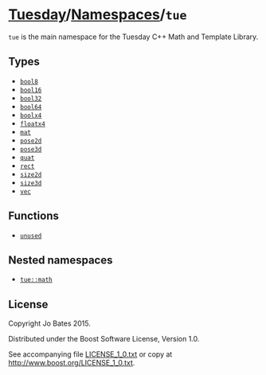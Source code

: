 [Tuesday](../../README.md)/[Namespaces](../namespaces.md)/`tue`
===============================================================
`tue` is the main namespace for the Tuesday C++ Math and Template Library.

Types
-----
- [`bool8`](../headers/bool.md)
- [`bool16`](../headers/bool.md)
- [`bool32`](../headers/bool.md)
- [`bool64`](../headers/bool.md)
- [`boolx4`](../types/boolx4.md)
- [`floatx4`](../types/floatx4.md)
- [`mat`](../headers/mat.md)
- [`pose2d`](../headers/pose2d.md)
- [`pose3d`](../headers/pose3d.md)
- [`quat`](../headers/quat.md)
- [`rect`](../headers/rect.md)
- [`size2d`](../headers/size2d.md)
- [`size3d`](../headers/size3d.md)
- [`vec`](../headers/vec.md)

Functions
---------
- [`unused`](../headers/unused.md)

Nested namespaces
-----------------
- [`tue::math`](tue/math.md)

License
-------
Copyright Jo Bates 2015.

Distributed under the Boost Software License, Version 1.0.

See accompanying file [LICENSE_1_0.txt](../../LICENSE_1_0.txt) or copy at
http://www.boost.org/LICENSE_1_0.txt.
